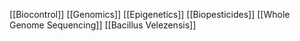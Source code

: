 [[Biocontrol]]
[[Genomics]]
[[Epigenetics]]
[[Biopesticides]]
[[Whole Genome Sequencing]]
[[Bacillus Velezensis]]
